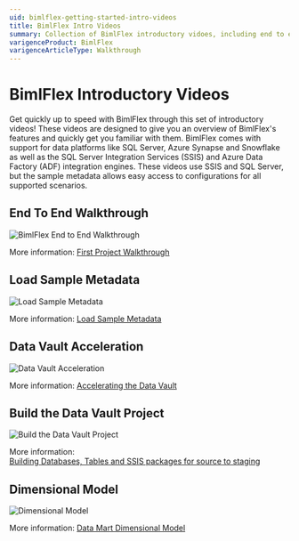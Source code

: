 ```yaml
---
uid: bimlflex-getting-started-intro-videos
title: BimlFlex Intro Videos
summary: Collection of BimlFlex introductory vidoes, including end to end walkthrough, loading sample metadata, data vault acceleration, and building a data vault project and dimensional models
varigenceProduct: BimlFlex
varigenceArticleType: Walkthrough
---
```

# BimlFlex Introductory Videos

Get quickly up to speed with BimlFlex through this set of introductory videos! These videos are designed to give you an overview of BimlFlex's features and quickly get you familiar with them. BimlFlex comes with support for data platforms like SQL Server, Azure Synapse and Snowflake as well as the SQL Server Integration Services (SSIS) and Azure Data Factory (ADF) integration engines. These videos use SSIS and SQL Server, but the sample metadata allows easy access to configurations for all supported scenarios.

## End To End Walkthrough

![BimlFlex End to End Walkthrough](https://www.youtube.com/watch?v=6BgkXqjDtvY?rel=0&autoplay=0 "BimlFlex End to End Walkthrough")

More information: [First Project Walkthrough](xref:bimlflex-getting-started-first-project-walkthrough)

## Load Sample Metadata

![Load Sample Metadata](https://www.youtube.com/watch?v=2rL853XpST4?rel=0&autoplay=0 "Load Sample Metadata")

More information: [Load Sample Metadata](xref:bimlflex-getting-started-sample-metadata)

## Data Vault Acceleration

![Data Vault Acceleration](https://www.youtube.com/watch?v=w1UTANpF_ug?rel=0&autoplay=0 "Data Vault Acceleration")

More information: [Accelerating the Data Vault](xref:bimlflex-getting-started-accelerating-the-raw-data-vault-layer)

## Build the Data Vault Project

![Build the Data Vault Project](https://www.youtube.com/watch?v=qYu8pwqgAm0?rel=0&autoplay=0 "Build the Data Vault Project")

More information: [Building Databases, Tables and SSIS packages for source to staging](xref:bimlflex-getting-started-building-the-data-vault-project)

## Dimensional Model

![Dimensional Model](https://www.youtube.com/watch?v=UKq-libt3xg?rel=0&autoplay=0 "Dimensional Model")

More information: [Data Mart Dimensional Model](xref:bimlflex-getting-started-dimensional-model)

